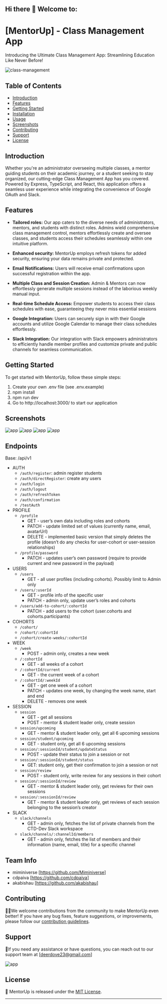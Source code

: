 ## Hi there 👋 Welcome to:

# [MentorUp] - Class Management App

Introducing the Ultimate Class Management App: Streamlining Education Like Never Before!

<div>
<img src="" alt="class-management"  />
</div>

## Table of Contents

- [Introduction](#introduction)
- [Features](#features)
- [Getting Started](#getting-started)
- [Installation](#installation)
- [Usage](#usage)
- [Screenshots](#screenshots)
- [Contributing](#contributing)
- [Support](#support)
- [License](#license)

## Introduction

Whether you're an administrator overseeing multiple classes, a mentor guiding students on their academic journey, or a student seeking to stay organized, our cutting-edge Class Management App has you covered. Powered by Express, TypeScript, and React, this application offers a seamless user experience while integrating the convenience of Google OAuth and Slack.

## Features

- **Tailored roles:** Our app caters to the diverse needs of administrators, mentors, and students with distinct roles. Admins wield comprehensive class management control, mentors effortlessly create and oversee classes, and students access their schedules seamlessly within one intuitive platform.

- **Enhanced security:** MentorUp employs refresh tokens for added security, ensuring your data remains private and protected.

- **Email Notifications:** Users will receive email confirmations upon successful registration within the app.

- **Multiple Class and Session Creation:** Admin & Mentors can now effortlessly generate multiple sessions instead of the laborious weekly manual input.

- **Real-time Schedule Access:** Empower students to access their class schedules with ease, guaranteeing they never miss essential sessions

- **Google Integration:**
  Users can securely sign in with their Google accounts and utilize Google Calendar to manage their class schedules effortlessly.
- **Slack Integration:**
  Our integration with Slack empowers administrators to efficiently handle member profiles and customize private and public channels for seamless communication.

## Getting Started

To get started with MentorUp, follow these simple steps:

1. Create your own .env file (see .env.example)
2. npm install
3. npm run dev
4. Go to http://localhost:3000/ to start our application

## Screenshots

<div>
<img src="" alt="app"  />
<img src="" alt="app"  />
<img src="" alt="app"  />
<img src="" alt="app"  />
</div>

## Endpoints

Base: /api/v1

- AUTH
  - `/auth/register`: admin register students
  - `/auth/directRegister`: create any users
  - `/auth/login`
  - `/auth/logout`
  - `/auth/refreshToken`
  - `/auth/confirmation`
  - `/testAuth`
- PROFILE
  - `/profile`
    - GET - user’s own data including roles and cohorts
    - PATCH - update limited set of values (currently name, email, avatarUrl)
    - DELETE - implemented basic version that simply deletes the profile (doesn’t do any checks for user-cohort or user-session relationships)
  - `/profile/password`
    - PATCH - updates user’s own password (require to provide current and new password in the payload)
- USERS
  - `/users`
    - GET - all user profiles (including cohorts). Possibly limit to Admin only
  - `/users/:userId`
    - GET - profile info of the specific user
    - PATCH - admin only, update user’s roles and cohorts
  - `/users/add-to-cohort/:cohortId`
    - PATCH - add users to the cohort (user.cohorts and cohorts.participants)
- COHORTS
  - `/cohort/`
  - `/cohort/:cohortId`
  - `/cohort/create-weeks/:cohortId`
- WEEK
  - `/week`
    - POST - admin only, creates a new week
  - `/:cohortId`
    - GET - all weeks of a cohort
  - `/:cohortId/current`
    - GET - the current week of a cohort
  - `/:cohortId/:weekId`
    - GET - get one week of a cohort
    - PATCH - updates one week, by changing the week name, start and end
    - DELETE - removes one week
- SESSION
  - `session`
    - GET - get all sessions
    - POST - mentor & student leader only, create session
  - `session/upcoming`
    - GET - mentor & student leader only, get all 6 upcoming sessions
  - `session/student/upcoming`
    - GET - student only, get all 6 upcoming sessions
  - `session/:sessionId/student/updateStatus`
    - POST - update their status to join a session or not
  - `session/:sessionId/student/status`
    - GET: student only, get their confirmation to join a session or not
  - `session/review`
    - POST - student only, write review for any sessions in their cohort
  - `session/:sessionId/review`
    - GET - mentor & student leader only, get reviews for their own sessions
  - `session/:sessionId/review`
    - GET - mentor & student leader only, get reviews of each session belonging to the session’s creator
- SLACK
  - `slack/channels`
    - GET - admin only, fetches the list of private channels from the CTD-Dev Slack workspace
  - `slack/channels/:channelId/members`
    - GET - admin only, fetches the list of members and their information (name, email, title) for a specific channel

## Team Info

- miminiverse [https://github.com/Miminiverse]
- cdpaiva [https://github.com/cdpaiva]
- akabishau [https://github.com/akabishau]

## Contributing

👩‍💻We welcome contributions from the community to make MentorUp even better! If you have any bug fixes, feature suggestions, or improvements, please follow our [contribution guidelines](CONTRIBUTING.md).

## Support

🍿If you need any assistance or have questions, you can reach out to our support team at [deerdove23@gmail.com]

<div>
<img src="https://www.educatorstechnology.com/wp-content/webp-express/webp-images/uploads/2023/05/Best-Tools-and-Apps-to-help-you-manage-your-class-1.png.webp" alt="app"  />
</div>

## License

🧙
MentorUp is released under the [MIT License](LICENSE).

---
